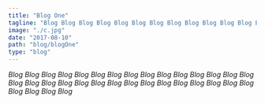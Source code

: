 ```yaml
---
title: "Blog One"
tagline: "Blog Blog Blog Blog Blog Blog Blog Blog Blog Blog Blog Blog Blog Blog Blog Blog Blog Blog Blog Blog Blog Blog "
image: "./c.jpg"
date: "2017-08-10"
path: "blog/blogOne"
type: "blog"
---
```


_Blog Blog Blog Blog Blog Blog Blog Blog Blog Blog Blog Blog Blog Blog Blog Blog Blog Blog Blog Blog Blog Blog Blog Blog Blog Blog Blog Blog Blog Blog Blog Blog Blog Blog_
